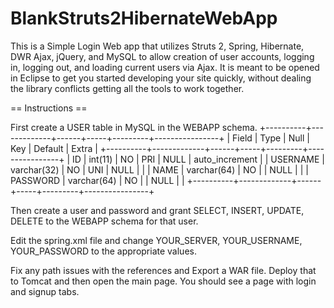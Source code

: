 BlankStruts2HibernateWebApp
===========================

This is a Simple Login Web app that utilizes Struts 2, Spring, Hibernate, DWR Ajax, jQuery, 
and MySQL to allow creation of user accounts, logging in, logging out, and loading current 
users via Ajax.  It is meant to be opened in Eclipse to get you started developing your
site quickly, without dealing the library conflicts getting all the tools to work together.

== Instructions ==

First create a USER table in MySQL in the WEBAPP schema.
+----------+-------------+------+-----+---------+----------------+
| Field    | Type        | Null | Key | Default | Extra          |
+----------+-------------+------+-----+---------+----------------+
| ID       | int(11)     | NO   | PRI | NULL    | auto_increment |
| USERNAME | varchar(32) | NO   | UNI | NULL    |                |
| NAME     | varchar(64) | NO   |     | NULL    |                |
| PASSWORD | varchar(64) | NO   |     | NULL    |                |
+----------+-------------+------+-----+---------+----------------+

Then create a user and password and grant SELECT, INSERT, UPDATE, DELETE to the WEBAPP
schema for that user.

Edit the spring.xml file and change YOUR_SERVER, YOUR_USERNAME, YOUR_PASSWORD to the 
appropriate values.

Fix any path issues with the references and Export a WAR file.  Deploy that to Tomcat and
then open the main page. You should see a page with login and signup tabs. 